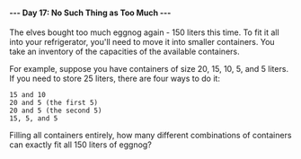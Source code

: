 #### --- Day 17: No Such Thing as Too Much ---

The elves bought too much eggnog again - 150 liters this time. To fit it all into your refrigerator, you'll need to move it into smaller containers. You take an inventory of the capacities of the available containers.

For example, suppose you have containers of size 20, 15, 10, 5, and 5 liters. If you need to store 25 liters, there are four ways to do it:

    15 and 10
    20 and 5 (the first 5)
    20 and 5 (the second 5)
    15, 5, and 5

Filling all containers entirely, how many different combinations of containers can exactly fit all 150 liters of eggnog?

#### 